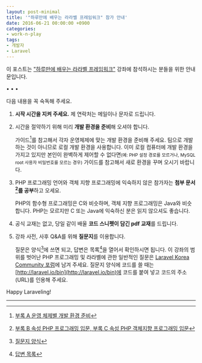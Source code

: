 ```yaml
---
layout: post-minimal
title: '"하루만에 배우는 라라벨 프레임워크" 참가 안내' 
date: 2016-06-21 00:00:00 +0900
categories:
- work-n-play
tags:
- 개발자
- Laravel
---
```


이 포스트는 ["하루만에 배우는 라라벨 프레임워크"](https://www.facebook.com/groups/codingeverybody/permalink/1232487436791790) 강좌에 참석하시는 분들을 위한 안내문입니다. 

<!--more-->
<div class="spacer">• • •</div>

다음 내용을 꼭 숙독해 주세요.  

<div class="spacer"></div>

1.  **시작 시간을 지켜 주세요.** 제 연락처는 메일이나 문자로 드립니다.

2.  시간을 절약하기 위해 미리 **개발 환경을 준비**해 오셔야 합니다. 

    가이드[^1]를 참고해서 각자 운영체제에 맞는 개발 환경을 준비해 주세요. 팀으로 개발하는 것이 아니므로 로컬 개발 환경을 사용합니다. 이미 로컬 컴퓨터에 개발 환경을 가지고 있지만 본인이 완벽하게 제어할 수 없다면<small>(예: PHP 설정 경로를 모르거나, MySQL root 사용자 비밀번호를 모르는 경우)</small> 가이드를 참고해서 새로 환경을 꾸며 오시기 바랍니다.

3.  PHP 프로그래밍 언어와 객체 지향 프로그래밍에 익숙하지 않은 참가자는 **첨부 문서[^2]를 공부**하고 오세요. 

    PHP의 함수형 프로그래밍은 C와 비슷하며, 객체 지향 프로그래밍은 Java와 비슷합니다. PHP는 모르지만 C 또는 Java에 익숙하신 분은 읽지 않으셔도 좋습니다.

4.  공식 교재는 없고, 당일 같이 배울 **코드 스니펫이 담긴 pdf 교재**를 드립니다. 

5.  강좌 사전, 사후 Q&A를 위해 **질문지**를 이용합니다. 

    질문은 양식[^3]에 쓰면 되고, 답변은 목록[^4]을 열어서 확인하시면 됩니다. 이 강좌의 범위를 벗어난 PHP 프로그래밍 및 라라벨에 관한 일반적인 질문은 [Laravel Korea Community 포럼](https://laravel.kr/forum)에 남겨 주세요. 질문지 양식에 코드를 쓸 때는 [http://laravel.io/bin](http://laravel.io/bin)에 코드를 붙여 넣고 코드의 주소(URL)를 인용해 주세요.

<div class="spacer"></div>

Happy Laraveling!

---

[^1]: [부록 A 운영 체제별 개발 환경 준비](/files/l5book_appendixA_env.pdf)

[^2]: [부록 B 속성 PHP 프로그래밍 입문, 부록 C 속성 PHP 객체지향 프로그래밍 입문](/files/l5book_appendixBC_syntax.pdf)

[^3]: [질문지 양식](https://docs.google.com/forms/d/1K20PmriOaAI67KNFAWQaGkJAjLyYOzII3gloWQreLy0/viewform)

[^4]: [답변 목록](https://docs.google.com/spreadsheets/d/1yeDZaIKyo2zZB4MFgkZ2fp7-rIhFzqn8rj_Spg5nhos/edit?usp=sharing)
